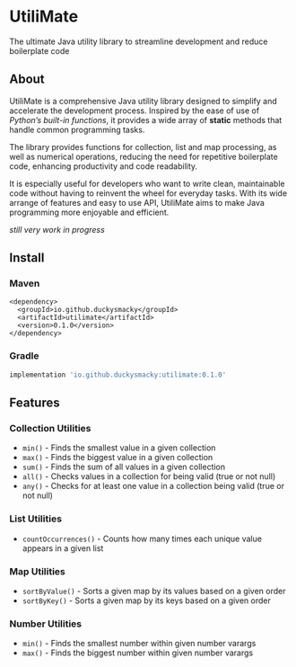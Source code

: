 # UtiliMate

The ultimate Java utility library to streamline development and reduce boilerplate code

## About

UtiliMate is a comprehensive Java utility library designed to simplify and accelerate the development process.
Inspired by the ease of use of _Python’s built-in functions_, it provides a wide array of **static**
methods that handle common programming tasks.

The library provides functions for collection, list and map processing, as well as numerical operations,
reducing the need for repetitive boilerplate code, enhancing productivity and code readability.

It is especially useful for developers who want to write clean, maintainable code without having to 
reinvent the wheel for everyday tasks. With its wide arrange of features and easy to use API, UtiliMate aims 
to make Java programming more enjoyable and efficient.

*still very work in progress*

## Install

### Maven
```maven
<dependency>
  <groupId>io.github.duckysmacky</groupId>
  <artifactId>utilimate</artifactId>
  <version>0.1.0</version>
</dependency>
```

### Gradle
```gradle
implementation 'io.github.duckysmacky:utilimate:0.1.0'
```

## Features

### Collection Utilities

- `min()` - Finds the smallest value in a given collection
- `max()` - Finds the biggest value in a given collection
- `sum()` - Finds the sum of all values in a given collection
- `all()` - Checks values in a collection for being valid (true or not null)
- `any()` - Checks for at least one value in a collection being valid (true or not null)

### List Utilities

- `countOccurrences()` - Counts how many times each unique value appears in a given list

### Map Utilities

- `sortByValue()` - Sorts a given map by its values based on a given order
- `sortByKey()` - Sorts a given map by its keys based on a given order

### Number Utilities

- `min()` - Finds the smallest number within given number varargs
- `max()` - Finds the biggest number within given number varargs

